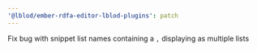 ```yaml
---
'@lblod/ember-rdfa-editor-lblod-plugins': patch
---
```


Fix bug with snippet list names containing a `,` displaying as multiple lists
